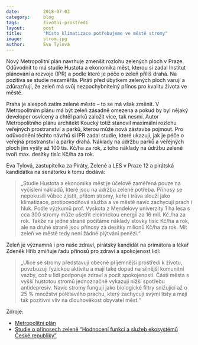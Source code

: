 ```yaml
---
date:         2018-07-03
category:     blog
tags:         životní-prostředí
layout:       post
title:        "Místo klimatizace potřebujeme ve městě stromy" 
image:        strom.jpg
author:       Eva Tylová
---
```


Nový Metropolitní plán navrhuje zmenšit rozlohu zelených ploch v Praze. Odůvodnit to má studie Hustota a ekonomika měst, kterou si zadal Institut plánování a rozvoje (IPR) a podle které je péče o zeleň příliš drahá. Na pozitiva se studie nezaměřila. Piráti před úbytkem zelených ploch varují a zdůrazňují, že zeleň má svůj nezpochybnitelný přínos pro kvalitu života ve městě.

Praha je alespoň zatím zelené město – to se má však změnit. V Metropolitním plánu má být zeleň zásadně omezena a pokud by byl nějaký developer osvícený a chtěl parků založit více, tak nesmí. Autor Metropolitního plánu architekt Koucký totiž stanovil maximální rozlohu veřejných prostranství a parků, kterou může nová zástavba pojmout. Pro odůvodnění těchto návrhů si IPR zadal studie, které ukazují, jak je péče o veřejná prostranství a parky drahá. Náklady na údržbu parků a veřejných ploch jim vyšly až 100 tis. Kč/ha za rok, z toho náklady na údržbu zeleně tvoří max. desítky tisíc Kč/ha za rok. 

Eva Tylová, zastupitelka za Piráty, Zelené a LES v Praze 12 a pirátská kandidátka na senátorku k tomu dodává: 
> „Studie Hustota a ekonomika měst je účelově zaměřená pouze na vyčíslení nákladů, které jsou na údržbu zeleně potřeba. Přínosy se nepokusili vůbec zjistit, přitom stromy, keře i tráva slouží jako klimatizace, protipovodňová služba a ve městě navíc zachycují prach i hluk. Podle výzkumů prof. Vyskota z Mendelovy univerzity 1 ha lesa s cca 300 stromy může ušetřit elektrickou energii za 16 mil. Kč./ha za rok. Takže na jedné straně počítáme náklady stovky tisíc Kč/ha a rok, ale na druhé straně jsou přínosy za desítky milionů Kč/ha za rok. Mít zeleň ve městě tedy není žádné plýtvání penězi.“

Zeleň je významná i pro naše zdraví, pirátský kandidát na primátora a lékař Zdeněk Hřib zmiňuje řadu přínosů pro zdraví a spokojenost lidí: 
> „Ulice se stromy představují obecně příjemnější prostředí k životu, povzbuzují fyzickou aktivitu a mají také dopad na silnější komunitní vazby, což u lidí podporuje zdraví a pocit spokojenosti. Části města s vyšší hustotou stromů jednoznačně vykazují nižší spotřebu antidepresiv. Navíc stromy fungují jako biologické filtry snižující až o 25 % množství polétavého prachu, který zachycují svými listy a mají tak pozitivní vliv na dlouhověkost obyvatel měst.“

Zdroje:
- [Metropolitní plán](http://plan.iprpraha.cz/cs/metropolitni-plan/prohlizeni)
- [Studie o přínosech zeleně “Hodnocení funkcí a služeb ekosystémů České republiky”](http://fzp.ujep.cz/projekty/hodnocenifunkciasluzebekosystemucr.pdf)


